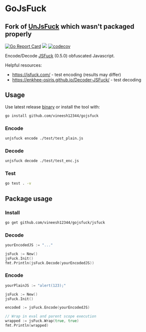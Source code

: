 # GoJsFuck
## Fork of [UnJsFuck](https://github.com/vineesh12344/gojsfuck) which wasn't packaged properly

[![Go Report Card](https://goreportcard.com/badge/github.com/vineesh12344/gojsfuck)](https://goreportcard.com/report/github.com/vineesh12344/gojsfuck)
<a href="https://github.com/vineesh12344/gojsfuck/actions"><img src="https://github.com/vineesh12344/gojsfuck/actions/workflows/build_tests.yml/badge.svg"/></a>
[![codecov](https://codecov.io/gh/vineesh12344/gojsfuck/branch/main/graph/badge.svg?token=WJRP98YJCW)](https://codecov.io/gh/vineesh12344/gojsfuck)

Encode/Decode [JSFuck](https://github.com/aemkei/jsfuck/) (0.5.0) obfuscated Javascript.

Helpful resources:
* https://jsfuck.com/ - test encoding (results may differ)
* https://enkhee-osiris.github.io/Decoder-JSFuck/ - test decoding

## Usage
Use latest release [binary](https://github.com/vineesh12344/gojsfuck/releases) or install the tool with:
```sh
go install github.com/vineesh12344/gojsfuck
```

### Encode
```sh
unjsfuck encode ./test/test_plain.js
```

### Decode
```sh
unjsfuck decode ./test/test_enc.js
```

### Test
```sh
go test . -v
```


## Package usage
### Install
```sh
go get github.com/vineesh12344/gojsfuck/jsfuck
```
### Decode
```go
yourEncodedJS := "..."

jsFuck := New()
jsFuck.Init()
fmt.Println(jsFuck.Decode(yourEncodedJS))
```
### Encode
```go
yourPlainJS := "alert(123);"

jsFuck := New()
jsFuck.Init()

encoded := jsFuck.Encode(yourEncodedJS)

// Wrap in eval and parent scope execution
wrapped := jsFuck.Wrap(true, true) 
fmt.Println(wrapped)
```